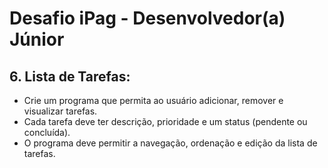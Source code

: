 # Desafio iPag - Desenvolvedor(a) Júnior

## 6. Lista de Tarefas:

* Crie um programa que permita ao usuário adicionar, remover e visualizar tarefas.
* Cada tarefa deve ter descrição, prioridade e um status (pendente ou concluída).
* O programa deve permitir a navegação, ordenação e edição da lista de tarefas.